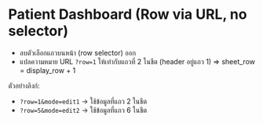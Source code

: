 # Patient Dashboard (Row via URL, no selector)
- ลบตัวเลือกแถวบนหน้า (row selector) ออก
- แปลความหมาย URL `?row=1` ให้เท่ากับแถวที่ 2 ในชีต (header อยู่แถว 1) ⇒ sheet_row = display_row + 1

ตัวอย่างลิงก์:
- `?row=1&mode=edit1` → ใช้ข้อมูลที่แถว 2 ในชีต
- `?row=5&mode=edit2` → ใช้ข้อมูลที่แถว 6 ในชีต
